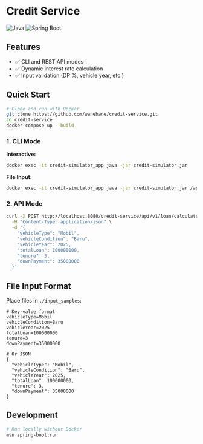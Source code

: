 # Credit Service

![Java](https://img.shields.io/badge/Java-17-blue)
![Spring Boot](https://img.shields.io/badge/Spring_Boot-2.7-green)

## Features
- ✅ CLI and REST API modes
- ✅ Dynamic interest rate calculation
- ✅ Input validation (DP %, vehicle year, etc.)

## Quick Start
```bash
# Clone and run with Docker
git clone https://github.com/wanebane/credit-service.git
cd credit-service
docker-compose up --build
```

### 1. CLI Mode
**Interactive:**
```bash
docker exec -it credit-simulator_app java -jar credit-simulator.jar
```

**File Input:**
```bash
docker exec -it credit-simulator_app java -jar credit-simulator.jar /app/input_samples/example.txt
```

### 2. API Mode
```bash
curl -X POST http://localhost:8080/credit-service/api/v1/loan/calculate \
  -H "Content-Type: application/json" \
  -d '{
    "vehicleType": "Mobil",
    "vehicleCondition": "Baru",
    "vehicleYear": 2025,
    "totalLoan": 100000000,
    "tenure": 3,
    "downPayment": 35000000
  }'
```

## File Input Format
Place files in `./input_samples`:
```text
# Key-value format
vehicleType=Mobil
vehicleCondition=Baru
vehicleYear=2025
totalLoan=100000000
tenure=3
downPayment=35000000

# Or JSON
{
  "vehicleType": "Mobil",
  "vehicleCondition": "Baru",
  "vehicleYear": 2025,
  "totalLoan": 100000000,
  "tenure": 3,
  "downPayment": 35000000
}
```

## Development
```bash
# Run locally without Docker
mvn spring-boot:run
```